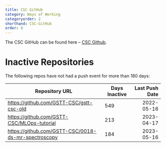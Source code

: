```yaml
---
title: CSC GitHub
category: Ways of Working
categoryorder: 2
shorthand: CSC-GitHub
order: 8
---
```


The CSC GitHub can be found here – <a href="https://github.com/GSTT-CSC/">CSC Github</a>.

# Inactive Repositories

The following repos have not had a push event for more than 180 days:

| Repository URL | Days Inactive | Last Push Date |
| --- | --- | ---: |
| https://github.com/GSTT-CSC/gstt-csc-old | 549 | 2022-05-16 |
| https://github.com/GSTT-CSC/MLOps-tutorial | 213 | 2023-04-17 |
| https://github.com/GSTT-CSC/0018-ds-mr-spectroscopy | 184 | 2023-05-16 |
